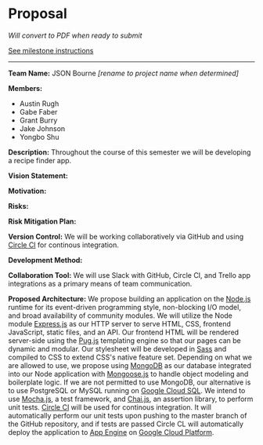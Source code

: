 # Proposal

*Will convert to PDF when ready to submit*

[See milestone instructions](https://github.com/Burry/JSON-Bourne-Temp-Name/milestone/1)

---

**Team Name:** JSON Bourne *[rename to project name when determined]*

**Members:**
- Austin Rugh
- Gabe Faber
- Grant Burry
- Jake Johnson
- Yongbo Shu

**Description:** Throughout the course of this semester we will be developing a recipe finder app.

**Vision Statement:**

**Motivation:**

**Risks:**

**Risk Mitigation Plan:**

**Version Control:** We will be working collaboratively via GitHub and using [Circle CI](https://circleci.com) for continous integration.

**Development Method:**

**Collaboration Tool:** We will use Slack with GitHub, Circle CI, and Trello app integrations as a primary means of team communication.

**Proposed Architecture:** We propose building an application on the [Node.js](https://nodejs.org/en) runtime for its event-driven programming style, non-blocking I/O model, and broad availability of community modules. We will utilize the Node module [Express.js](https://expressjs.com) as our HTTP server to serve HTML, CSS, frontend JavaScript, static files, and an API. Our frontend HTML will be rendered server-side using the [Pug.js](https://pugjs.org) templating engine so that our pages can be dynamic and modular. Our stylesheet will be developed in [Sass](http://sass-lang.com) and compiled to CSS to extend CSS's native feature set. Depending on what we are allowed to use, we propose using [MongoDB](https://www.mongodb.com) as our database integrated into our Node application with [Mongoose.js](http://mongoosejs.com) to handle object modeling and boilerplate logic. If we are not permitted to use MongoDB, our alternative is to use PostgreSQL or MySQL running on [Google Cloud SQL](https://cloud.google.com/sql). We intend to use [Mocha.js](https://mochajs.org/), a test framework, and [Chai.js](http://chaijs.com), an assertion library, to perform unit tests. [Circle CI](https://circleci.com) will be used for continous integration. It will automatically perform our unit tests upon pushing to the master branch of the GitHub repository, and if tests are passed Circle CL will automatically deploy the application to [App Engine](https://cloud.google.com/appengine) on [Google Cloud Platform](https://cloud.google.com/).
